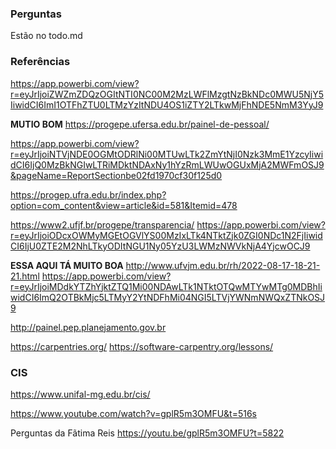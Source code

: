 ### Perguntas

Estão no todo.md


### Referências

https://app.powerbi.com/view?r=eyJrIjoiZWZmZDQzOGItNTI0NC00M2MzLWFlMzgtNzBkNDc0MWU5NjY5IiwidCI6ImI1OTFhZTU0LTMzYzItNDU4OS1iZTY2LTkwMjFhNDE5NmM3YyJ9

**MUTIO BOM**
https://progepe.ufersa.edu.br/painel-de-pessoal/

https://app.powerbi.com/view?r=eyJrIjoiNTVjNDE0OGMtODRlNi00MTUwLTk2ZmYtNjI0Nzk3MmE1YzcyIiwidCI6IjQ0MzBkNGIwLTRiMDktNDAxNy1hYzRmLWUwOGUxMjA2MWFmOSJ9&pageName=ReportSectionbe02fd1970cf30f125d0

https://progep.ufra.edu.br/index.php?option=com_content&view=article&id=581&Itemid=478

https://www2.ufjf.br/progepe/transparencia/
https://app.powerbi.com/view?r=eyJrIjoiODcxOWMyMGEtOGVlYS00MzIxLTk4NTktZjk0ZGI0NDc1N2FjIiwidCI6IjU0ZTE2M2NhLTkyODItNGU1Ny05YzU3LWMzNWVkNjA4YjcwOCJ9

**ESSA AQUI TÁ MUITO BOA**
http://www.ufvjm.edu.br/rh/2022-08-17-18-21-21.html
https://app.powerbi.com/view?r=eyJrIjoiMDdkYTZhYjktZTQ1Mi00NDAwLTk1NTktOTQwMTYwMTg0MDBhIiwidCI6ImQ2OTBkMjc5LTMyY2YtNDFhMi04NGI5LTVjYWNmNWQxZTNkOSJ9

http://painel.pep.planejamento.gov.br


https://carpentries.org/
https://software-carpentry.org/lessons/

### CIS

https://www.unifal-mg.edu.br/cis/

https://www.youtube.com/watch?v=gplR5m3OMFU&t=516s 

Perguntas da Fãtima Reis
https://youtu.be/gplR5m3OMFU?t=5822
